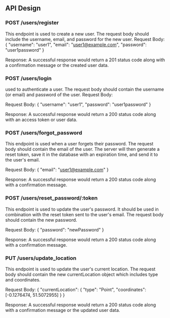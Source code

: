 ## API Design
###  POST /users/register
This endpoint is used to create a new user. The request body should include the username, email, and password for the new user. 
Request Body:
{
    "username": "user1",
    "email": "user1@example.com",
    "password": "user1password"
}


Response: A successful response would return a 201 status code along with a confirmation message or the created user data.


### POST /users/login
used to authenticate a user. The request body should contain the username (or email) and password of the user. Request Body:

Request Body:
{ 
   "username": "user1", 
   "password": "user1password" 
}

Response: A successful response would return a 200 status code along with an access token or user data.

### POST /users/forgot_password
This endpoint is used when a user forgets their password. The request body should contain the email of the user. The server will then generate a reset token, save it in the database with an expiration time, and send it to the user's email.

Request Body:
{ "email": "user1@example.com" }

Response: A successful response would return a 200 status code along with a confirmation message.

### POST /users/reset_password/:token
This endpoint is used to update the user's password. It should be used in combination with the reset token sent to the user's email. The request body should contain the new password.

Request Body:
{ "password": "newPassword" }

Response: A successful response would return a 200 status code along with a confirmation message.

### PUT /users/update_location
This endpoint is used to update the user's current location. The request body should contain the new currentLocation object which includes type and coordinates. 

Request Body:
{ "currentLocation": { "type": "Point", "coordinates": [-0.1276474, 51.5072955] } }

Response: A successful response would return a 200 status code along with a confirmation message or the updated user data.


